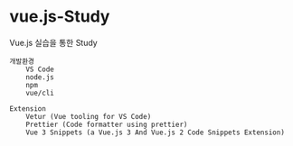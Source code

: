 # vue.js-Study
Vue.js 실습을 통한 Study

    개발환경
        VS Code
        node.js
        npm
        vue/cli
        
    Extension
        Vetur (Vue tooling for VS Code)
        Prettier (Code formatter using prettier)
        Vue 3 Snippets (a Vue.js 3 And Vue.js 2 Code Snippets Extension)

    

